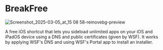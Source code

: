 # BreakFree
![Screenshot_2025-03-05_at_15 08 58-removebg-preview](https://github.com/user-attachments/assets/b16e96e5-fd11-4777-8025-5aefd54f5c30)

A free iOS shortcut that lets you sideload unlimited apps on your iOS and iPadOS device using a DNS and public certificates (given by WSF).
It works by applying WSF's DNS and using WSF's Portal app to install an installer.
